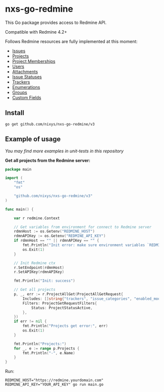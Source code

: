 # nxs-go-redmine

This Go package provides access to Redmine API.

Compatible with Redmine 4.2+

Follows Redmine resources are fully implemented at this moment:
- [Issues](https://www.redmine.org/projects/redmine/wiki/Rest_Issues)
- [Projects](https://www.redmine.org/projects/redmine/wiki/Rest_Projects)
- [Project Memberships](https://www.redmine.org/projects/redmine/wiki/Rest_Memberships)
- [Users](https://www.redmine.org/projects/redmine/wiki/Rest_Users)
- [Attachments](https://www.redmine.org/projects/redmine/wiki/Rest_Attachments)
- [Issue Statuses](https://www.redmine.org/projects/redmine/wiki/Rest_IssueStatuses)
- [Trackers](https://www.redmine.org/projects/redmine/wiki/Rest_Trackers)
- [Enumerations](https://www.redmine.org/projects/redmine/wiki/Rest_Enumerations)
- [Groups](https://www.redmine.org/projects/redmine/wiki/Rest_Groups)
- [Custom Fields](https://www.redmine.org/projects/redmine/wiki/Rest_CustomFields)

## Install

```
go get github.com/nixys/nxs-go-redmine/v3
```

## Example of usage

*You may find more examples in unit-tests in this repository*

**Get all projects from the Redmine server:**

```go
package main

import (
	"fmt"
	"os"

	"github.com/nixys/nxs-go-redmine/v3"
)

func main() {

	var r redmine.Context

	// Get variables from environment for connect to Redmine server 
	rdmnHost := os.Getenv("REDMINE_HOST")
	rdmnAPIKey := os.Getenv("REDMINE_API_KEY")
	if rdmnHost == "" || rdmnAPIKey == "" {
		fmt.Println("Init error: make sure environment variables `REDMINE_HOST` and `REDMINE_API_KEY` are defined")
		os.Exit(1)
	}

	// Init Redmine ctx 
	r.SetEndpoint(rdmnHost)
	r.SetAPIKey(rdmnAPIKey)

	fmt.Println("Init: success")

	// Get all projects 
	p, _, err := r.ProjectAllGet(ProjectAllGetRequest{
		Includes: []string{"trackers", "issue_categories", "enabled_modules"},
		Filters: ProjectGetRequestFilters{
			Status: ProjectStatusActive,
		},
	})
	if err != nil {
		fmt.Println("Projects get error:", err)
		os.Exit(1)
	}

	fmt.Println("Projects:")
	for _, e := range p.Projects {
		fmt.Println("-", e.Name)
	}
}
```

Run:

```
REDMINE_HOST="https://redmine.yourdomain.com" REDMINE_API_KEY="YOUR_API_KEY" go run main.go
```
